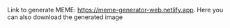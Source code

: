 Link to generate MEME: https://meme-generator-web.netlify.app.
Here you can also download the generated image

